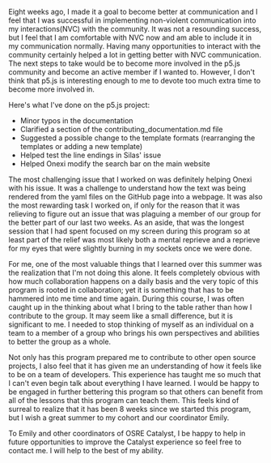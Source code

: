 
Eight weeks ago, I made it a goal to become better at communication and I feel that I was successful in implementing non-violent communication into my interactions(NVC) with the community. It was not a resounding success, but I feel that I am comfortable with NVC now and am able to include it in my communication normally. Having many opportunities to interact with the community certainly helped a lot in getting better with NVC communication. The next steps to take would be to become more involved in the p5.js community and become an active member if I wanted to. However, I don't think that p5.js is interesting enough to me to devote too much extra time to become more involved in. 

Here's what I've done on the p5.js project:
 - Minor typos in the documentation
 - Clarified a section of the contributing_documentation.md file
 - Suggested a possible change to the template formats (rearranging the templates or adding a new template)
 - Helped test the line endings in Silas' issue
 - Helped Onexi modify the search bar on the main website 

The most challenging issue that I worked on was definitely helping Onexi with his issue. It was a challenge to understand how the text was being rendered from the yaml files on the GitHub page into a webpage. It was also the most rewarding task I worked on, if only for the reason that it was relieving to figure out an issue that was plaguing a member of our group for the better part of our last two weeks. As an aside, that was the longest session that I had spent focused on my screen during this program so at least part of the relief was most likely both a mental reprieve and a reprieve for my eyes that were slightly burning in my sockets once we were done.

For me, one of the most valuable things that I learned over this summer was the realization that I'm not doing this alone. It feels completely obvious with how much collaboration happens on a daily basis and the very topic of this program is rooted in collaboration; yet it is something that has to be hammered into me time and time again. During this course, I was often caught up in the thinking about what I bring to the table rather than how I contribute to the group. It may seem like a small difference, but it is significant to me. I needed to stop thinking of myself as an individual on a team to a member of a group who brings his own perspectives and abilities to better the group as a whole.

Not only has this program prepared me to contribute to other open source projects, I also feel that it has given me an understanding of how it feels like to be on a team of developers. This experience has taught me so much that I can't even begin talk about everything I have learned. I would be happy to be engaged in further bettering this program so that others can benefit from all of the lessons that this program can teach them. This feels kind of surreal to realize that it has been 8 weeks since we started this program, but I wish a great summer to my cohort and our coordinator Emily.

To Emily and other coordinators of OSRE Catalyst, I be happy to help in future opportunities to improve the Catalyst experience so feel free to contact me. I will help to the best of my ability.
